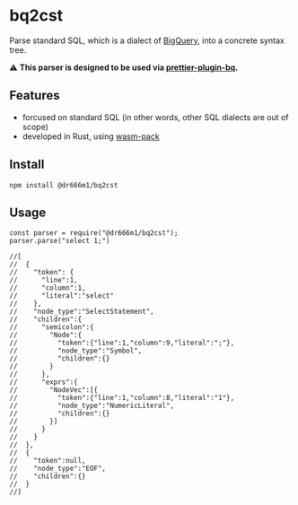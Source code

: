 # bq2cst
Parse standard SQL, which is a dialect of [BigQuery](https://cloud.google.com/bigquery), into a concrete syntax tree.

⚠️ **This parser is designed to be used via [prettier-plugin-bq](https://github.com/dr666m1/project_prettier_bq).**

## Features
- forcused on standard SQL (in other words, other SQL dialects are out of scope)
- developed in Rust, using [wasm-pack](https://github.com/rustwasm/wasm-pack)

## Install
```
npm install @dr666m1/bq2cst
```

## Usage
```
const parser = require("@dr666m1/bq2cst");
parser.parse("select 1;")

//[
//  {
//    "token": {
//      "line":1,
//      "column":1,
//      "literal":"select"
//    },
//    "node_type":"SelectStatement",
//    "children":{
//      "semicolon":{
//        "Node":{
//          "token":{"line":1,"column":9,"literal":";"},
//          "node_type":"Symbol",
//          "children":{}
//        }
//      },
//      "exprs":{
//        "NodeVec":[{
//          "token":{"line":1,"column":8,"literal":"1"},
//          "node_type":"NumericLiteral",
//          "children":{}
//        }]
//      }
//    }
//  },
//  {
//    "token":null,
//    "node_type":"EOF",
//    "children":{}
//  }
//]
```
